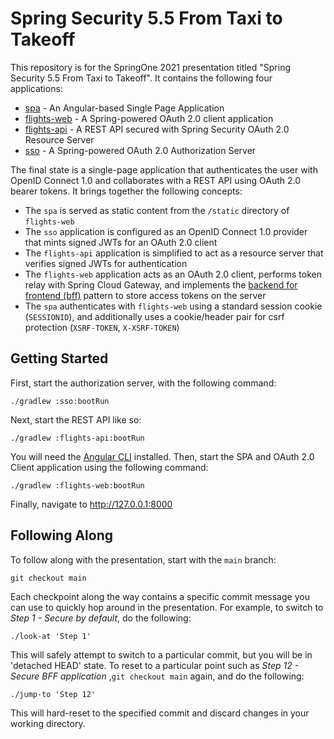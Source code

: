 Spring Security 5.5 From Taxi to Takeoff
==

This repository is for the SpringOne 2021 presentation titled "Spring Security 5.5 From Taxi to Takeoff".
It contains the following four applications:

* [spa](/spa) - An Angular-based Single Page Application
* [flights-web](/flights-web) - A Spring-powered OAuth 2.0 client application
* [flights-api](/flights-api) - A REST API secured with Spring Security OAuth 2.0 Resource Server
* [sso](/sso) - A Spring-powered OAuth 2.0 Authorization Server

The final state is a single-page application that authenticates the user with OpenID Connect 1.0 and collaborates with a REST API using OAuth 2.0 bearer tokens. It brings together the following concepts:

* The `spa` is served as static content from the `/static` directory of `flights-web`
* The `sso` application is configured as an OpenID Connect 1.0 provider that mints signed JWTs for an OAuth 2.0 client
* The `flights-api` application is simplified to act as a resource server that verifies signed JWTs for authentication
* The `flights-web` application acts as an OAuth 2.0 client, performs token relay with Spring Cloud Gateway, and implements the [backend for frontend (bff)](https://www.ietf.org/id/draft-bertocci-oauth2-tmi-bff-01.html) pattern to store access tokens on the server
* The `spa` authenticates with `flights-web` using a standard session cookie (`SESSIONID`), and additionally uses a cookie/header pair for csrf protection (`XSRF-TOKEN`, `X-XSRF-TOKEN`)

Getting Started
--

First, start the authorization server, with the following command:

```shell
./gradlew :sso:bootRun
```

Next, start the REST API like so:

```shell
./gradlew :flights-api:bootRun
```

You will need the [Angular CLI](https://angular.io/cli) installed.
Then, start the SPA and OAuth 2.0 Client application using the following command:

```shell
./gradlew :flights-web:bootRun
```

Finally, navigate to http://127.0.0.1:8000

Following Along
--

To follow along with the presentation, start with the `main` branch:

```shell
git checkout main
```

Each checkpoint along the way contains a specific commit message you can use to quickly hop around in the presentation. For example, to switch to *Step 1 - Secure by default*, do the following:

```shell
./look-at 'Step 1'
```

This will safely attempt to switch to a particular commit, but you will be in 'detached HEAD' state. To reset to a particular point such as *Step 12 - Secure BFF application* ,`git checkout main` again, and do the following:

```shell
./jump-to 'Step 12'
```

This will hard-reset to the specified commit and discard changes in your working directory.
